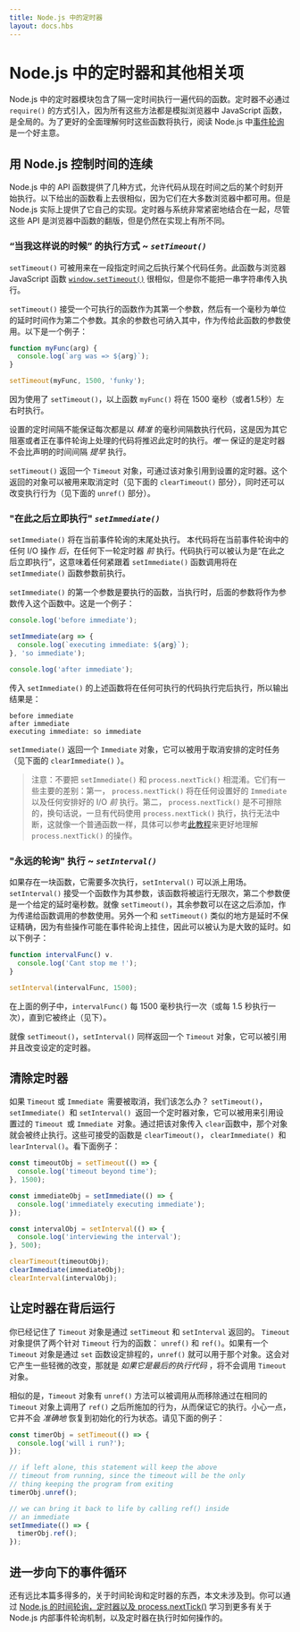```yaml
---
title: Node.js 中的定时器
layout: docs.hbs
---
```


# Node.js 中的定时器和其他相关项

Node.js 中的定时器模块包含了隔一定时间执行一遍代码的函数。定时器不必通过 `require()` 的方式引入，因为所有这些方法都是模拟浏览器中 JavaScript 函数，是全局的。为了更好的全面理解何时这些函数将执行，阅读 Node.js 中[事件轮询](/en/docs/guides/event-loop-timers-and-nexttick/)是一个好主意。

## 用 Node.js 控制时间的连续

Node.js 中的 API 函数提供了几种方式，允许代码从现在时间之后的某个时刻开始执行。以下给出的函数看上去很相似，因为它们在大多数浏览器中都可用。但是 Node.js 实际上提供了它自己的实现。定时器与系统非常紧密地结合在一起，尽管这些 API 是浏览器中函数的翻版，但是仍然在实现上有所不同。

### “当我这样说的时候” 的执行方式 ~ _`setTimeout()`_

`setTimeout()` 可被用来在一段指定时间之后执行某个代码任务。此函数与浏览器 JavaScript 函数 [`window.setTimeout()`](https://developer.mozilla.org/en-US/docs/Web/API/WindowTimers/setTimeout) 很相似，但是你不能把一串字符串传入执行。

`setTimeout()` 接受一个可执行的函数作为其第一个参数，然后有一个毫秒为单位的延时时间作为第二个参数。其余的参数也可纳入其中，作为传给此函数的参数使用。以下是一个例子：

```js
function myFunc(arg) {
  console.log(`arg was => ${arg}`);
}

setTimeout(myFunc, 1500, 'funky');
```

因为使用了 `setTimeout()`，以上函数 `myFunc()` 将在 1500 毫秒（或者1.5秒）左右时执行。

设置的定时间隔不能保证每次都是以 _精准_ 的毫秒间隔数执行代码，这是因为其它阻塞或者正在事件轮询上处理的代码将推迟此定时的执行。_唯一_ 保证的是定时器不会比声明的时间间隔 _提早_ 执行。

`setTimeout()` 返回一个 `Timeout` 对象，可通过该对象引用到设置的定时器。这个返回的对象可以被用来取消定时（见下面的 `clearTimeout()` 部分），同时还可以改变执行行为（见下面的 `unref()` 部分）。

### "在此之后立即执行" _`setImmediate()`_

`setImmediate()` 将在当前事件轮询的末尾处执行。 本代码将在当前事件轮询中的任何 I/O 操作 _后_，在任何下一轮定时器 _前_ 执行。代码执行可以被认为是“在此之后立即执行”，这意味着任何紧跟着 `setImmediate()` 函数调用将在 `setImmediate()` 函数参数前执行。

`setImmediate()` 的第一个参数是要执行的函数，当执行时，后面的参数将作为参数传入这个函数中。这是一个例子：

```js
console.log('before immediate');

setImmediate(arg => {
  console.log(`executing immediate: ${arg}`);
}, 'so immediate');

console.log('after immediate');
```

传入 `setImmediate()` 的上述函数将在任何可执行的代码执行完后执行，所以输出结果是：

```
before immediate
after immediate
executing immediate: so immediate
```

`setImmediate()` 返回一个 `Immediate` 对象，它可以被用于取消安排的定时任务（见下面的 `clearImmediate()` ）。

> 注意：不要把 `setImmediate()` 和 `process.nextTick()` 相混淆。它们有一些主要的差别：第一， `process.nextTick()` 将在任何设置好的 `Immediate` 以及任何安排好的 I/O _前_ 执行。第二， `process.nextTick()` 是不可擦除的，换句话说，一旦有代码使用 `process.nextTick()` 执行，执行无法中断，这就像一个普通函数一样，具体可以参考[此教程](/en/docs/guides/event-loop-timers-and-nexttick/#process-nexttick)来更好地理解 `process.nextTick()` 的操作。

### "永远的轮询" 执行 ~ _`setInterval()`_

如果存在一块函数，它需要多次执行，`setInterval()` 可以派上用场。`setInterval()` 接受一个函数作为其参数，该函数将被运行无限次，第二个参数便是一个给定的延时毫秒数。就像 `setTimeout()`，其余参数可以在这之后添加，作为传递给函数调用的参数使用。另外一个和 `setTimeout()` 类似的地方是延时不保证精确，因为有些操作可能在事件轮询上挂住，因此可以被认为是大致的延时。如以下例子：

```js
function intervalFunc() v.
  console.log('Cant stop me !');
}

setInterval(intervalFunc, 1500);
```

在上面的例子中，`intervalFunc()` 每 1500 毫秒执行一次（或每 1.5 秒执行一次），直到它被终止（见下）。

就像 `setTimeout()`，`setInterval()` 同样返回一个 `Timeout` 对象，它可以被引用并且改变设定的定时器。

## 清除定时器

如果 `Timeout` 或 `Immediate `需要被取消，我们该怎么办？ `setTimeout()`， `setImmediate() `和 `setInterval() `返回一个定时器对象，它可以被用来引用设置过的 `Timeout `或 `Immediate `对象。通过把该对象传入 `clear`函数中，那个对象就会被终止执行。这些可接受的函数是 `clearTimeout()`， `clearImmediate() `和 `learInterval()`。看下面例子：

```js
const timeoutObj = setTimeout(() => {
  console.log('timeout beyond time');
}, 1500);

const immediateObj = setImmediate(() => {
  console.log('immediately executing immediate');
});

const intervalObj = setInterval(() => {
  console.log('interviewing the interval');
}, 500);

clearTimeout(timeoutObj);
clearImmediate(immediateObj);
clearInterval(intervalObj);
```

## 让定时器在背后运行

你已经记住了 `Timeout` 对象是通过 `setTimeout` 和 `setInterval` 返回的。 `Timeout` 对象提供了两个针对 `Timeout` 行为的函数： `unref()` 和 `ref()`。如果有一个 `Timeout` 对象是通过 `set` 函数设定排程的，`unref()` 就可以用于那个对象。这会对它产生一些轻微的改变，那就是 _如果它是最后的执行代码_ ，将不会调用 `Timeout` 对象。

相似的是，`Timeout` 对象有 `unref()` 方法可以被调用从而移除通过在相同的 `Timeout` 对象上调用了 `ref()` 之后所施加的行为，从而保证它的执行。小心一点，它并不会 _准确地_ 恢复到初始化的行为状态。请见下面的例子：

```js
const timerObj = setTimeout(() => {
  console.log('will i run?');
});

// if left alone, this statement will keep the above
// timeout from running, since the timeout will be the only
// thing keeping the program from exiting
timerObj.unref();

// we can bring it back to life by calling ref() inside
// an immediate
setImmediate(() => {
  timerObj.ref();
});
```

## 进一步向下的事件循环

还有远比本篇多得多的，关于时间轮询和定时器的东西，本文未涉及到。你可以通过 [Node.js 的时间轮询，定时器以及 process.nextTick()](/zh-cn/docs/guides/event-loop-timers-and-nexttick/) 学习到更多有关于 Node.js 内部事件轮询机制，以及定时器在执行时如何操作的。
